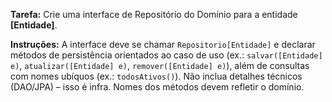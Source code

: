 **Tarefa:** Crie uma interface de Repositório do Domínio para a entidade **[Entidade]**.

**Instruções:** A interface deve se chamar `Repositorio[Entidade]` e declarar métodos de persistência orientados ao caso de uso (ex.: `salvar([Entidade] e)`, `atualizar([Entidade] e)`, `remover([Entidade] e)`), além de consultas com nomes ubíquos (ex.: `todosAtivos()`). Não inclua detalhes técnicos (DAO/JPA) – isso é infra. Nomes dos métodos devem refletir o domínio.

